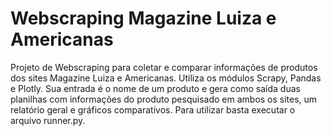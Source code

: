 # Webscraping Magazine Luiza e Americanas
Projeto de Webscraping para coletar e comparar informações de produtos dos sites Magazine Luiza e Americanas. Utiliza os módulos Scrapy, Pandas e Plotly. Sua entrada é o nome de um produto e gera como saída duas planilhas com informações do produto pesquisado em ambos os sites, um relatório geral e gráficos comparativos. Para utilizar basta executar o arquivo runner.py.
